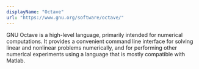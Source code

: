 ```yaml
---
displayName: "Octave"
url: "https://www.gnu.org/software/octave/"
---
```


GNU Octave is a high-level language, primarily intended for numerical computations. It provides a convenient command line interface for solving linear and nonlinear problems numerically, and for performing other numerical experiments using a language that is mostly compatible with Matlab.